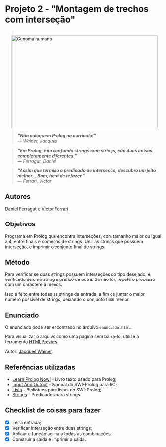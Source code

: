 # Projeto 2 - "Montagem de trechos com interseção"

 <img align = "left" src= https://geneticliteracyproject.org/wp-content/uploads/2018/06/6-20-2018-harnessing-the-human-genome-286123.png width="472" height="300"  hspace="20" vspace="15" alt="Genoma humano">

> ***“Não coloquem Prolog no currículo!”** <br /> ― Wainer, Jacques*

> ***“Em Prolog, não confunda strings com strings, são duas coisas completamente diferentes.”** <br /> ― Ferragut, Daniel*

> ***“Assim que termino o predicado de interseção, descubro um jeito melhor... Bom, hora de refazer.”** <br /> ― Ferrari, Victor*

## Autores
[Daniel Ferragut](https://github.com/danielferragut) e [Victor Ferrari](https://github.com/VFerrari)

## Objetivos
Programa em Prolog que encontra interseções, com tamanho maior ou igual a 4, entre finais e começos de strings.
Unir as strings que possuem interseção, e imprimir o conjunto final de strings.

## Método
Para verificar se duas strings possuem interseções do tipo desejado, é verificado se uma string é prefixo da outra.
Se não for, repete o processo com um caractere a menos.

Isso é feito entre todas as strings da entrada, a fim de juntar o maior número possível de strings, deixando o conjunto final menor.

## Enunciado
O enunciado pode ser encontrado no arquivo `enunciado.html`.

Para visualizar o arquivo como uma página sem baixá-lo, utilize a ferramenta [HTMLPreview](http://htmlpreview.github.io/).

Autor: [Jacques Wainer](https://ic.unicamp.br/~wainer).

## Referências utilizadas
* [Learn Prolog Now!](http://www.learnprolognow.org/) - Livro texto usado para Prolog;
* [Input And Output](http://www.swi-prolog.org/pldoc/man?section=IO) - Manual do SWI-Prolog para I/O;
* [Lists](http://www.swi-prolog.org/pldoc/man?section=lists) - Biblioteca para listas do SWI-Prolog;
* [Strings](http://www.swi-prolog.org/pldoc/man?section=string-predicates) - Predicados para strings.

## Checklist de coisas para fazer
  -  [x] Ler a entrada;
  -  [x] Verificar interseção entre duas strings;
  -  [x] Aplicar a função acima a todas as combinações;
  -  [x] Construir a saída e imprimir a saída.
